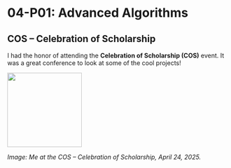 # 04-P01: Advanced Algorithms

## COS – Celebration of Scholarship

I had the honor of attending the **Celebration of Scholarship (COS)** event. It was a great conference to look at some of the cool projects!

<img src="https://github.com/asoma0710/5243-Advanced-Algorithms/blob/main/04-A04/IMG20250424135244.jpg" width="170">

*Image: Me at the COS – Celebration of Scholarship, April 24, 2025.*

